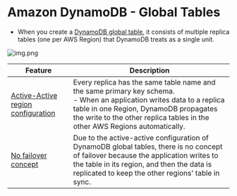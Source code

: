 
# Amazon DynamoDB - Global Tables
- When you create a [DynamoDB global table](https://aws.amazon.com/dynamodb/global-tables/), it consists of multiple replica tables (one per AWS Region) that DynamoDB treats as a single unit.

![img.png](https://d1.awsstatic.com/product-marketing/DynamoDB/DynamoDB_Global-Tables-01.dad2508b80e8b7c544fe1a94a2abd3f770b789da.png)

| Feature                                                                                                                                                  | Description                                                                                                                                                                                                                                       |
|----------------------------------------------------------------------------------------------------------------------------------------------------------|---------------------------------------------------------------------------------------------------------------------------------------------------------------------------------------------------------------------------------------------------|
| [Active-Active region configuration](https://aws.amazon.com/blogs/database/how-to-use-amazon-dynamodb-global-tables-to-power-multiregion-architectures/) | Every replica has the same table name and the same primary key schema. <br/>- When an application writes data to a replica table in one Region, DynamoDB propagates the write to the other replica tables in the other AWS Regions automatically. |
| [No failover concept](https://aws.amazon.com/blogs/database/how-to-use-amazon-dynamodb-global-tables-to-power-multiregion-architectures/)                | Due to the active-active configuration of DynamoDB global tables, there is no concept of failover because the application writes to the table in its region, and then the data is replicated to keep the other regions' table in sync.            |
